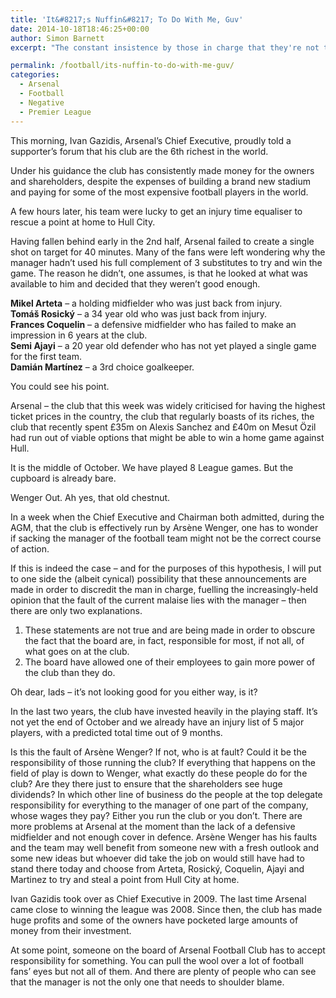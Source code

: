 ```yaml
---
title: 'It&#8217;s Nuffin&#8217; To Do With Me, Guv'
date: 2014-10-18T18:46:25+00:00
author: Simon Barnett
excerpt: "The constant insistence by those in charge that they're not to blame is - just slightly - getting to me."

permalink: /football/its-nuffin-to-do-with-me-guv/
categories:
  - Arsenal
  - Football
  - Negative
  - Premier League
---
```

This morning, Ivan Gazidis, Arsenal&#8217;s Chief Executive, proudly told a supporter&#8217;s forum that his club are the 6th richest in the world.

Under his guidance the club has consistently made money for the owners and shareholders, despite the expenses of building a brand new stadium and paying for some of the most expensive football players in the world.

A few hours later, his team were lucky to get an injury time equaliser to rescue a point at home to Hull City.

Having fallen behind early in the 2nd half, Arsenal failed to create a single shot on target for 40 minutes. Many of the fans were left wondering why the manager hadn&#8217;t used his full complement of 3 substitutes to try and win the game. The reason he didn&#8217;t, one assumes, is that he looked at what was available to him and decided that they weren&#8217;t good enough.

**Mikel Arteta** &#8211; a holding midfielder who was just back from injury.  
**Tomáš Rosický** &#8211; a 34 year old who was just back from injury.  
**Frances Coquelin** &#8211; a defensive midfielder who has failed to make an impression in 6 years at the club.  
**Semi Ajayi** &#8211; a 20 year old defender who has not yet played a single game for the first team.  
**Damián Martínez** &#8211; a 3rd choice goalkeeper.

You could see his point.

Arsenal &#8211; the club that this week was widely criticised for having the highest ticket prices in the country, the club that regularly boasts of its riches, the club that recently spent £35m on Alexis Sanchez and £40m on Mesut Özil had run out of viable options that might be able to win a home game against Hull.

It is the middle of October. We have played 8 League games. But the cupboard is already bare.

Wenger Out. Ah yes, that old chestnut.

In a week when the Chief Executive and Chairman both admitted, during the AGM, that the club is effectively run by Arsène Wenger, one has to wonder if sacking the manager of the football team might not be the correct course of action.

If this is indeed the case &#8211; and for the purposes of this hypothesis, I will put to one side the (albeit cynical) possibility that these announcements are made in order to discredit the man in charge, fuelling the increasingly-held opinion that the fault of the current malaise lies with the manager &#8211; then there are only two explanations.

  1. These statements are not true and are being made in order to obscure the fact that the board are, in fact, responsible for most, if not all, of what goes on at the club.
  2. The board have allowed one of their employees to gain more power of the club than they do.

Oh dear, lads &#8211; it&#8217;s not looking good for you either way, is it?

In the last two years, the club have invested heavily in the playing staff. It&#8217;s not yet the end of October and we already have an injury list of 5 major players, with a predicted total time out of 9 months.

Is this the fault of Arsène Wenger? If not, who is at fault? Could it be the responsibility of those running the club? If everything that happens on the field of play is down to Wenger, what exactly do these people do for the club? Are they there just to ensure that the shareholders see huge dividends? In which other line of business do the people at the top delegate responsibility for everything to the manager of one part of the company, whose wages they pay? Either you run the club or you don&#8217;t. There are more problems at Arsenal at the moment than the lack of a defensive midfielder and not enough cover in defence. Arsène Wenger has his faults and the team may well benefit from someone new with a fresh outlook and some new ideas but whoever did take the job on would still have had to stand there today and choose from Arteta, Rosický, Coquelin, Ajayi and Martinez to try and steal a point from Hull City at home.

Ivan Gazidis took over as Chief Executive in 2009. The last time Arsenal came close to winning the league was 2008. Since then, the club has made huge profits and some of the owners have pocketed large amounts of money from their investment.

At some point, someone on the board of Arsenal Football Club has to accept responsibility for something. You can pull the wool over a lot of football fans&#8217; eyes but not all of them. And there are plenty of people who can see that the manager is not the only one that needs to shoulder blame.

